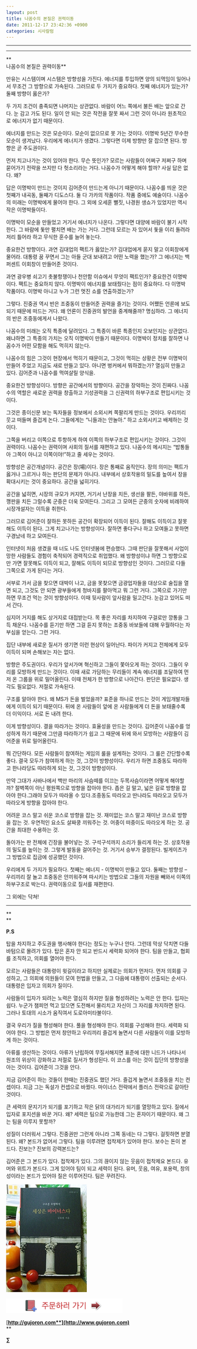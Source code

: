 ```yaml
---
layout: post
title: 나꼼수의 본질은 권력이동
date: 2011-12-17 23:42:36 +0900
categories: 시사칼럼
---
```

**** 

****

**  
나꼼수의 본질은 권력이동** 

만유는 시스템이며 시스템은 방향성을 가진다. 에너지를 투입하면 양의 되먹임이 일어나서 무조건 그 방향으로 가속된다. 그러므로 두 가지가 중요하다. 첫째 에너지가 있는가? 둘째 방향이 옳은가? 

두 가지 조건이 충족되면 나머지는 상관없다. 바람이 어느 쪽에서 불든 배는 앞으로 간다. 눈 감고 가도 된다. 일이 안 되는 것은 작전을 잘못 짜서 그런 것이 아니라 원초적으로 에너지가 없기 때문이다. 

에너지를 만드는 것은 모순이다. 모순이 없으므로 못 가는 것이다. 이명박 5년간 무수한 모순이 생겨났다. 우리에게 에너지가 생겼다. 그렇다면 이제 방향만 잘 잡으면 된다. 방향은 곧 주도권이다. 

먼저 치고나가는 것이 있어야 한다. 무슨 뜻인가? 모르는 사람들이 어쩌구 저쩌구 하며 묻어가기 전략을 쓰지만 다 헛소리라는 거다. 나꼼수가 어떻게 해야 할까? 사실 답은 없다. 왜? 

답은 이명박이 만드는 것이지 김어준이 만드는게 아니기 때문이다. 나꼼수를 띄운 것은 첫째가 내곡동, 둘째가 디도스다. 둘 다 가카의 작품이다. 작품 중에도 예술이다. 나꼼수의 미래는 이명박에게 물어야 한다. 그 외에 오세훈 뻘짓, 나경원 생쇼가 있었지만 역시 작은 이명박들이다. 

이명박이 모순을 만들었고 거기서 에너지가 나온다. 그렇다면 대양에 바람이 불기 시작한다. 그 바람에 돛만 펼치면 배는 가는 거다. 그런데 모르는 자 있어서 돛을 이리 돌려라 저리 틀어라 하고 무식한 훈수를 늘어 놓는다. 

중요한건 방향이다. 과연 김대업의 팩트가 옳았는가? 김대업에게 묻지 말고 이회창에게 물어라. 대통령 꿈 꾸면서 그는 아들 군대 보내려고 어떤 노력을 했는가? 그 에너지는 백 퍼센트 이회창이 만들어준 것이다. 

과연 광우병 쇠고기 촛불항쟁이나 천안함 이슈에서 무엇이 팩트인가? 중요한건 이명박이다. 팩트는 중요하지 않다. 이명박이 에너지를 보태줬다는 점이 중요하다. 다 이명박 작품이다. 이명박 아니고 누가 그런 멋진 쇼를 연출하겠는가? 

그렇다. 진중권 역시 반은 조중동이 만들어준 권력을 즐기는 것이다. 어쨌든 언론에 보도되기 때문에 떠드는 거다. 왜 언론이 진중권의 발언을 중계해줄까? 명심하라. 그 에너지의 반은 조중동에게서 나왔다. 

나꼼수의 미래는 오직 특종에 달려있다. 그 특종이 바른 특종인지 오보인지는 상관없다. 왜냐하면 그 특종의 가치는 오직 이명박이 만들기 때문이다. 이명박이 정치를 잘하면 나꼼수가 어떤 모함을 해도 먹히지 않는다. 

나꼼수의 힘은 그것이 현장에서 먹히기 때문이고, 그것이 먹히는 상황은 전부 이명박이 만들어 주었고 지금도 새로 만들고 있다. 아니면 벙커에서 뭐하겠는가? 열심히 만들고 있다. 김어준과 나꼼수를 먹여살릴 양식을. 

중요한건 방향성이다. 방향은 공간에서의 방향이다. 공간을 장악하는 것이 진짜다. 나꼼수의 역할은 새로운 권력을 창출하고 기성권력을 그 신권력의 하부구조로 편입시키는 것이다. 

그것은 종이신문 보는 독자들을 정보에서 소외시켜 쪽팔리게 만드는 것이다. 우리끼리 웃고 떠들며 즐겁게 논다. 그들에게는 “니들과는 안놀아.” 하고 소외시키고 배제하는 것이다. 

그쪽을 버리고 이쪽으로 투항하게 하여 이쪽의 하부구조로 편입시키는 것이다. 그것이 권력이다. 나꼼수는 권력이며 사회의 질서를 재편하고 있다. 나꼼수의 메시지는 “밥통들아 그쪽이 아니고 이쪽이야!”하고 줄 세우는 것이다. 

방향성은 공간개념이다. 공간은 장(場)이다. 장은 통째로 움직인다. 장의 의미는 팩트가 옳거나 그르거나 하는 판단의 문제가 아니다. 내부에서 상호작용의 밀도를 높여서 장을 확대시키는 것이 중요하다. 공간을 넓히기다. 

공간을 넓히면, 시장의 규모가 커지면, 거기서 난장을 치든, 생선을 팔든, 야바위를 하든, 깽판을 치든 그럴수록 군중은 더욱 모여든다. 그리고 그 모여든 군중의 숫자에 비례하여 시장개설자는 이득을 취한다. 

그러므로 김어준이 잘하든 못하든 공간이 확장되어 이득이 된다. 잘해도 이득이고 잘못해도 이득이 된다. 그게 치고나가는 방향성이다. 잘하면 좋다구나 하고 모여들고 못하면 구경났네 하고 모여든다. 

인터넷이 처음 생겼을 때 너도 나도 인터넷붐에 편승했다. 그때 판단을 잘못해서 사업이 망한 사람들도 경험이 축적되어 경력직으로 취업했다. 왜 방향성이냐 하면 그 방향으로만 가면 잘못해도 이득이 되고, 잘해도 이득이 되므로 방향성인 것이다. 그러므로 다들 그쪽으로 가게 된다는 거다. 

서부로 가서 금을 찾으면 대박이 나고, 금을 못찾으면 금광업자들을 대상으로 술집을 열면 되고, 그것도 안 되면 광부들에게 청바지를 팔아먹고 뭐 그런 거다. 그쪽으로 가기만 하면 무조건 먹는 것이 방향성이다. 이때 뒷사람이 앞사람을 밀고간다. 눈감고 있어도 떠서 간다. 

심지어 거지를 해도 상거지로 대접받는다. 목 좋은 자리를 차지하여 구걸로만 깡통을 그득 채운다. 나꼼수를 듣기만 하면 그걸 듣지 못하는 조중동 바보들에 대해 우월하다는 자부심을 얻는다. 그런 거다. 

집단 내부에 새로운 질서가 생기면 이런 현상이 일어난다. 파이가 커지고 전체에게 모두 이득이 되며 손해보는 자는 없다. 

방향은 주도권이다. 우리가 앞서가며 혁신하고 그들이 쫓아오게 하는 것이다. 그들이 우리를 모방하게 만드는 것이다. 이때 새로 가담하는 무리들이 계속 에너지를 조달하여 먼저 온 그룹을 위로 밀어올린다. 이때 전체가 한 방향으로 나아간다. 판단은 필요없다. 생각도 필요없다. 저절로 가속된다. 

구조를 알아야 한다. 왜 MS가 돈을 벌었을까? 표준을 하나로 만드는 것이 게임개발자들에게 이득이 되기 때문이다. 뒤에 온 사람들이 앞에 온 사람들에게 더 돈을 보태줄수록 더 이익이다. 서로 돈 내려 한다. 

이게 방향성이다. 결을 따라가는 것이다. 효율성을 만드는 것이다. 김어준이 나꼼수를 엉성하게 하기 때문에 그만큼 따라하기가 쉽고 그 때문에 뒤에 와서 모방하는 사람들이 김어준을 위로 밀어올린다. 



뭐 간단하다. 모든 사람들이 참여하는 게임의 룰을 설계하는 것이다. 그 룰은 간단할수록 좋다. 결국 모두가 참여하게 하는 것, 그것이 방향성이다. 우리가 하면 조중동도 따라하고 한나라당도 따라하게 되는 것, 그것이 방향성이다.



  


만약 그대가 사바나에서 백만 마리의 사슴떼를 이끄는 두목사슴이라면 어떻게 해야할까? 절벽쪽이 아닌 평원쪽으로 방향을 잡아야 한다. 좁은 길 말고, 넓은 길로 방향을 잡아야 한다.그래야 모두가 따라올 수 있다.조중동도 따라오고 딴나라도 따라오고 모두가 따라오게 방향을 잡아야 한다.

  


어려운 코스 말고 쉬운 코스로 방향을 잡는 것. 재미없는 코스 말고 재미난 코스로 방향을 잡는 것. 우연적인 요소도 살짜쿵 끼워주는 것. 어중이 떠중이도 따라오게 하는 것. 공간을 최대한 수용하는 것.

  


돌아가는 판 전체에 긴장을 불어넣는 것. 구석구석까지 소리가 들리게 하는 것. 상호작용의 밀도를 높이는 것. 그렇게 발동을 걸어주는 것. 거기서 승부가 결정된다. 빌게이츠가 그 방법으로 집금에 성공했던 것이다.

  
우리에게 두 가지가 필요하다. 첫째는 에너지 - 이명박이 만들고 있다. 둘째는 방향성 – 우리끼리 잘 놀고 조중동은 안끼워주며 따시키는 방법으로 그들의 자원을 빼와서 이쪽의 하부구조로 박는다. 권력이동으로 질서를 재편한다. 



그 외에는 닥쳐!

  
  
  




**** 



**  
** 

**P.S**  
  


탑을 차지하고 주도권을 행사해야 한다는 정도는 누구나 안다. 그런데 막상 닥치면 다들 바텀으로 몰려가 있다. 탑은 혼자 안 되고 반드시 세력화 되어야 한다. 팀을 만들고, 협회를 조직하고, 의회를 열어야 한다. 

모르는 사람들은 대통령이 윗길이라고 하지만 실제로는 의회가 먼저다. 먼저 의회를 구성하고, 그 의회에 의원들이 모여 헌법을 만들고, 그 다음에 대통령이 선출되는 순서다. 대통령은 입자고 의회가 질이다. 

사람들이 입자가 되려는 노력은 열심히 하지만 질을 형성하려는 노력은 안 한다. 입자는 쉽다. 누군가 챔피언 먹고 있으면 도전해서 물리치고 자신이 그 자리를 차지하면 된다. 그러나 토대의 시소가 움직여서 도로아미타불이다. 

결국 우리가 질을 형성해야 한다. 풀을 형성해야 한다. 의회를 구성해야 한다. 세력화 되어야 한다. 그 방법은 먼저 창안하고 우리끼리 즐겁게 놀면서 다른 사람들이 이를 모방하게 하는 것이다. 

아류를 생산하는 것이다. 아류가 난립하여 무질서해지면 표준에 대한 니드가 나타나서 원조의 위상이 강화하고 저절로 질서가 형성된다. 이 코스를 아는 것이 집단의 방향성을 아는 것이다. 김어준이 그것을 안다. 

지금 김어준이 하는 것들이 한때는 진중권도 했던 거다. 즐겁게 놀면서 조중동을 치는 컨셉이다. 지금 그는 독설가 컨셉으로 바꿨다. 마이너스 전략에서 플러스 전략으로 갈아탄 것이다. 

큰 세력의 문지기가 되기를 포기하고 작은 닭의 대가리가 되기를 열망하고 있다. 질에서 입자로 포지션을 바꾼 거다. 왜? 세력은 팀으로 가능한데 그는 혼자이기 때문이다. 왜 그는 팀을 이루지 못할까? 

성질이 더러워서 그렇다. 진중권만 그런게 아니라 그쪽 동네는 다 그렇다. 걸핏하면 분열된다. 왜? 본드가 없어서 그렇다. 팀을 이루려면 접착제가 있어야 한다. 보수는 돈이 본드다. 진보는? 진보의 강력본드는? 

김어준은 그 본드가 있다. 접착제가 있다. 그의 끊이지 않는 웃음이 접착제요 본드다. 유머와 위트가 본드다. 그게 있어야 팀이 되고 세력이 된다. 유머, 웃음, 여유, 포용력, 창의성이라는 본드가 있어야 질은 이루어진다. 팀은 꾸려진다. 





  


  




<a href="?mid=book_minus&act=dispBoardWrite" target="_self"><img alt="001030.jpg" src="files/attach/images/199/440/211/001030.jpg" width="220" height="293" /></a>   


<a href="?mid=book_minus&act=dispBoardWrite" target="_self"><img title="bookorder.gif" alt="bookorder.gif" src="files/attach/images/199/376/206/bookorder.gif" width="318" height="40" rel="xe_gallery" /></a>


  





  




[**http://gujoron.com**](http://www.gujoron.com)**  
** 

**∑**